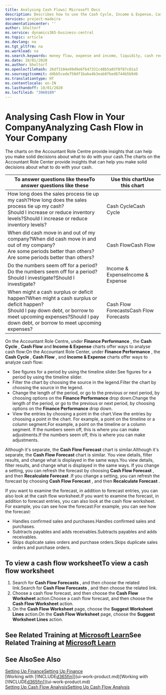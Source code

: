 ```yaml
---
title: Analysing Cash Flows| Microsoft Docs
description: Describes how to use the Cash Cycle, Income & Expense, Cash Flow and Cash Flow Forecast charts to analyse the past and future flow of money in and out of your company.
services: project-madeira
documentationcenter: ''
author: bholtorf
ms.service: dynamics365-business-central
ms.topic: article
ms.devlang: na
ms.tgt_pltfrm: na
ms.workload: na
ms.search.keywords: money flow, expense and income, liquidity, cash receipts minus cash payments, Cartera
ms.date: 10/01/2020
ms.author: bholtorf
ms.openlocfilehash: 26df3104e99d9e6f647331c48b5a03f8f87c81a3
ms.sourcegitcommit: ddbb5cede750df1baba4b3eab8fbed6744b5b9d6
ms.translationtype: HT
ms.contentlocale: en-IN
ms.lasthandoff: 10/01/2020
ms.locfileid: "3960189"
---
```

# <a name="analyzing-cash-flow-in-your-company"></a><span data-ttu-id="31377-103">Analysing Cash Flow in Your Company</span><span class="sxs-lookup"><span data-stu-id="31377-103">Analyzing Cash Flow in Your Company</span></span>
<span data-ttu-id="31377-104">The charts on the Accountant Role Centre provide insights that can help you make solid decisions about what to do with your cash.</span><span class="sxs-lookup"><span data-stu-id="31377-104">The charts on the Accountant Role Center provide insights that can help you make solid decisions about what to do with your cash.</span></span>  

| <span data-ttu-id="31377-105">To answer questions like these</span><span class="sxs-lookup"><span data-stu-id="31377-105">To answer questions like these</span></span> | <span data-ttu-id="31377-106">Use this chart</span><span class="sxs-lookup"><span data-stu-id="31377-106">Use this chart</span></span> |
| --- | --- |
| <span data-ttu-id="31377-107">How long does the sales process tie up my cash?</span><span class="sxs-lookup"><span data-stu-id="31377-107">How long does the sales process tie up my cash?</span></span></br> <span data-ttu-id="31377-108">Should I increase or reduce inventory levels?</span><span class="sxs-lookup"><span data-stu-id="31377-108">Should I increase or reduce inventory levels?</span></span> |<span data-ttu-id="31377-109">Cash Cycle</span><span class="sxs-lookup"><span data-stu-id="31377-109">Cash Cycle</span></span> |
| <span data-ttu-id="31377-110">When did cash move in and out of my company?</span><span class="sxs-lookup"><span data-stu-id="31377-110">When did cash move in and out of my company?</span></span></br> <span data-ttu-id="31377-111">Are some periods better than others?</span><span class="sxs-lookup"><span data-stu-id="31377-111">Are some periods better than others?</span></span> |<span data-ttu-id="31377-112">Cash Flow</span><span class="sxs-lookup"><span data-stu-id="31377-112">Cash Flow</span></span> |
| <span data-ttu-id="31377-113">Do the numbers seem off for a period?</span><span class="sxs-lookup"><span data-stu-id="31377-113">Do the numbers seem off for a period?</span></span></br> <span data-ttu-id="31377-114">Should I investigate?</span><span class="sxs-lookup"><span data-stu-id="31377-114">Should I investigate?</span></span> |<span data-ttu-id="31377-115">Income & Expense</span><span class="sxs-lookup"><span data-stu-id="31377-115">Income & Expense</span></span> |
| <span data-ttu-id="31377-116">When might a cash surplus or deficit happen?</span><span class="sxs-lookup"><span data-stu-id="31377-116">When might a cash surplus or deficit happen?</span></span></br> <span data-ttu-id="31377-117">Should I pay down debt, or borrow to meet upcoming expenses?</span><span class="sxs-lookup"><span data-stu-id="31377-117">Should I pay down debt, or borrow to meet upcoming expenses?</span></span> |<span data-ttu-id="31377-118">Cash Flow Forecasts</span><span class="sxs-lookup"><span data-stu-id="31377-118">Cash Flow Forecasts</span></span> |

<span data-ttu-id="31377-119">On the Accountant Role Centre, under **Finance Performance** , the **Cash Cycle** , **Cash Flow** and **Income & Expense** charts offer ways to analyse cash flow:</span><span class="sxs-lookup"><span data-stu-id="31377-119">On the Accountant Role Center, under **Finance Performance** , the **Cash Cycle** , **Cash Flow** , and **Income & Expense** charts offer ways to analyze cash flow:</span></span>  

* <span data-ttu-id="31377-120">See figures for a period by using the timeline slider.</span><span class="sxs-lookup"><span data-stu-id="31377-120">See figures for a period by using the timeline slider.</span></span>  
* <span data-ttu-id="31377-121">Filter the chart by choosing the source in the legend.</span><span class="sxs-lookup"><span data-stu-id="31377-121">Filter the chart by choosing the source in the legend.</span></span>  
* <span data-ttu-id="31377-122">Change the length of the period, or go to the previous or next period, by choosing options on the **Finance Performance** drop down.</span><span class="sxs-lookup"><span data-stu-id="31377-122">Change the length of the period, or go to the previous or next period, by choosing options on the **Finance Performance** drop down.</span></span>  
* <span data-ttu-id="31377-123">View the entries by choosing a point in the chart.</span><span class="sxs-lookup"><span data-stu-id="31377-123">View the entries by choosing a point in the chart.</span></span> <span data-ttu-id="31377-124">For example, a point on the timeline or a column segment.</span><span class="sxs-lookup"><span data-stu-id="31377-124">For example, a point on the timeline or a column segment.</span></span> <span data-ttu-id="31377-125">If the numbers seem off, this is where you can make adjustments.</span><span class="sxs-lookup"><span data-stu-id="31377-125">If the numbers seem off, this is where you can make adjustments.</span></span>  

<span data-ttu-id="31377-126">Although it's separate, the **Cash Flow Forecast** chart is similar.</span><span class="sxs-lookup"><span data-stu-id="31377-126">Although it's separate, the **Cash Flow Forecast** chart is similar.</span></span> <span data-ttu-id="31377-127">You view details, filter results, and change what is displayed in the same ways.</span><span class="sxs-lookup"><span data-stu-id="31377-127">You view details, filter results, and change what is displayed in the same ways.</span></span> <span data-ttu-id="31377-128">If you change a setting, you can refresh the forecast by choosing **Cash Flow Forecast** , and then **Recalculate Forecast** .</span><span class="sxs-lookup"><span data-stu-id="31377-128">If you change a setting, you can refresh the forecast by choosing **Cash Flow Forecast** , and then **Recalculate Forecast** .</span></span>

<span data-ttu-id="31377-129">If you want to examine the forecast, in addition to forecast entries, you can also look at the cash flow worksheet.</span><span class="sxs-lookup"><span data-stu-id="31377-129">If you want to examine the forecast, in addition to forecast entries, you can also look at the cash flow worksheet.</span></span> <span data-ttu-id="31377-130">For example, you can see how the forecast:</span><span class="sxs-lookup"><span data-stu-id="31377-130">For example, you can see how the forecast:</span></span>

* <span data-ttu-id="31377-131">Handles confirmed sales and purchases.</span><span class="sxs-lookup"><span data-stu-id="31377-131">Handles confirmed sales and purchases.</span></span>  
* <span data-ttu-id="31377-132">Subtracts payables and adds receivables.</span><span class="sxs-lookup"><span data-stu-id="31377-132">Subtracts payables and adds receivables.</span></span>  
* <span data-ttu-id="31377-133">Skips duplicate sales orders and purchase orders.</span><span class="sxs-lookup"><span data-stu-id="31377-133">Skips duplicate sales orders and purchase orders.</span></span>  

## <a name="to-view-a-cash-flow-worksheet"></a><span data-ttu-id="31377-134">To view a cash flow worksheet</span><span class="sxs-lookup"><span data-stu-id="31377-134">To view a cash flow worksheet</span></span>
1. <span data-ttu-id="31377-135">Search for **Cash Flow Forecasts** , and then choose the related link.</span><span class="sxs-lookup"><span data-stu-id="31377-135">Search for **Cash Flow Forecasts** , and then choose the related link.</span></span>  
2. <span data-ttu-id="31377-136">Choose a cash flow forecast, and then choose the **Cash Flow Worksheet** action.</span><span class="sxs-lookup"><span data-stu-id="31377-136">Choose a cash flow forecast, and then choose the **Cash Flow Worksheet** action.</span></span>  
3. <span data-ttu-id="31377-137">On the **Cash Flow Worksheet** page, choose the **Suggest Worksheet Lines** action.</span><span class="sxs-lookup"><span data-stu-id="31377-137">On the **Cash Flow Worksheet** page, choose the **Suggest Worksheet Lines** action.</span></span>  

## <a name="see-related-training-at-microsoft-learn"></a><span data-ttu-id="31377-138">See Related Training at [Microsoft Learn](/learn/modules/forecast-cash-flow-dynamics-365-business-central/index)</span><span class="sxs-lookup"><span data-stu-id="31377-138">See Related Training at [Microsoft Learn](/learn/modules/forecast-cash-flow-dynamics-365-business-central/index)</span></span>

## <a name="see-also"></a><span data-ttu-id="31377-139">See Also</span><span class="sxs-lookup"><span data-stu-id="31377-139">See Also</span></span>
[<span data-ttu-id="31377-140">Setting Up Finance</span><span class="sxs-lookup"><span data-stu-id="31377-140">Setting Up Finance</span></span>](finance-setup-finance.md)  
<span data-ttu-id="31377-141">[Working with [!INCLUDE[d365fin](includes/d365fin_md.md)]](ui-work-product.md)</span><span class="sxs-lookup"><span data-stu-id="31377-141">[Working with [!INCLUDE[d365fin](includes/d365fin_md.md)]](ui-work-product.md)</span></span>  
[<span data-ttu-id="31377-142">Setting Up Cash Flow Analysis</span><span class="sxs-lookup"><span data-stu-id="31377-142">Setting Up Cash Flow Analysis</span></span>](finance-setup-cash-flow-analyses.md)  
